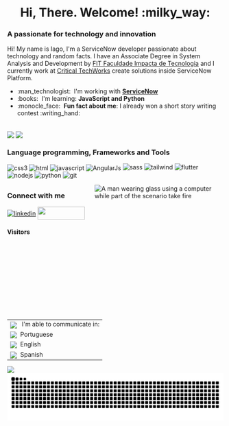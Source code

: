 <link rel="stylesheet" href="https://cdn.jsdelivr.net/gh/devicons/devicon@v2.15.1/devicon.min.css">
          
<h1 align="center">Hi, There. Welcome! :milky_way: </h1>

<h3>A passionate for technology and innovation</h3>

 <p>Hi! My name is Iago, I'm a ServiceNow developer passionate about technology and random facts. I have an Associate Degree in System Analysis and Development by <a href="https://www.impacta.edu.br/">FIT Faculdade Impacta de Tecnologia</a> and I currently work at <a href="https://www.criticaltechworks.com/">Critical TechWorks</a> create solutions inside ServiceNow Platform.</p>
 
 <ul>
  <li> :man_technologist: &nbsp;I'm working with <a href="https://www.servicenow.com/"><strong>ServiceNow</strong></a></li>
  <li> :books: &nbsp;I'm learning: <strong>JavaScript and Python</strong></li>
 <li> :monocle_face: &nbsp;<strong>Fun fact about me</strong>: I already won a short story writing contest :writing_hand: </li>
 </ul>


  <br>

  <div>
  <img height="160em"   align="center" src="https://github-readme-stats.vercel.app/api?username=iagolopess&show_icons=true&theme=highcontrast&include_all_commits=true&count_private=true">
  <img height="160em" align="center" src="https://github-readme-stats.vercel.app/api/top-langs/?username=iagolopess&&layout=compact&hide=shell&theme=highcontrast">
  
  
  
      

  </div>
  

<div>
  <h3 align="left">Language programming, Frameworks and Tools</h3>
</div>
<div>
          
<img align = "center" src="https://i.imgur.com/TLY19Q3.png" alt="css3" width="32" height="36"/>
<img align = "center" src="https://i.imgur.com/HHwqtbv.png" alt="html" width="32" height="37"/> 
<img align = "center" src="https://i.imgur.com/O02pplX.png" alt="javascript" width="32" height="37"/>
<img align="center" src="https://cdn.jsdelivr.net/gh/devicons/devicon/icons/angularjs/angularjs-original.svg" alt="AngularJs" width="35" height="35"/>
<img src="https://cdn.jsdelivr.net/gh/devicons/devicon@latest/icons/sass/sass-original.svg" alt="sass" width="37" height="35"/>
<img src="https://cdn.jsdelivr.net/gh/devicons/devicon@latest/icons/tailwindcss/tailwindcss-original.svg" alt="tailwind" width="37" height="35"/>
<img src="https://cdn.jsdelivr.net/gh/devicons/devicon@latest/icons/flutter/flutter-original.svg" alt="flutter" width="35" height="35"/>         
<img src="https://cdn.jsdelivr.net/gh/devicons/devicon@latest/icons/nodejs/nodejs-original-wordmark.svg" alt="nodejs" width="38" height="35"/>
<img src="https://cdn.jsdelivr.net/gh/devicons/devicon@latest/icons/python/python-original-wordmark.svg" alt="python" width="40" height="40" />
<img src="https://i.imgur.com/5pIevzW.png" alt="git" width="35" height="35"/>

          

  <img align="right" alt="A man wearing glass using a computer while part of the scenario take fire" width="300" height="300" src="https://github.com/iagolopess/iagolopess/assets/43242069/2b2de035-416c-4fc7-95a7-70e5b185d70f
">                                                         
                                                                                            
</div>
  


  <div>
  

  </div>
 
  ##
 <div>
  <h3 align="left">Connect with me </h3>
<p align="left">    
 <a href="https://www.linkedin.com/in/iago-alves-lopes/" target="blank"><img align="center" src="https://img.shields.io/badge/LinkedIn-0077B5?style=for-the-badge&logo=linkedin&logoColor=white" alt="linkedin" height="30" width="110" /></a>
<a href="https://discord.com/users/501564129711226880" target="_blank"><img src="https://img.shields.io/badge/Discord-7289DA?style=for-the-badge&logo=discord&logoColor=white" height="30" width="110" align ="center"/></a>
 
  </div>
    <div>
    <table align="right">
                        <tr><td><img align="center" src="https://user-images.githubusercontent.com/43242069/137638141-9b15d358-eca9-46cf-9f57-1a60cc80a418.png"/>
 &nbsp; I'm able to communicate in:</td></tr>
 <tr><td><img align="center" src="https://user-images.githubusercontent.com/43242069/137637980-ba63d024-af65-4cd7-9cce-91b0e5f6456c.png"/>
 &nbsp;Portuguese</td></tr>
 <tr><td> <img align="center" src="https://user-images.githubusercontent.com/43242069/137638018-b571a7a8-c1ff-4653-9f53-de21e5425f69.png"/> 
 &nbsp;English</td></tr>
 <tr><td> <img align="center" src="https://user-images.githubusercontent.com/43242069/137638057-76911ed1-d24a-4604-96a5-c7b7fc3b47f0.png" />
 &nbsp;Spanish</td></tr>
</table>
   </div>
  
   
  
<div>  
  <h4 align="left"> Visitors </h4>
  <img align="left" src="https://profile-counter.glitch.me/iagolopess/count.svg">
   </div> 
    
  ![Snake animation](https://github.com/iagolopess/iagolopess/blob/output/github-contribution-grid-snake.svg) 
 
</div>

